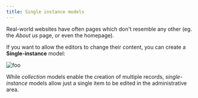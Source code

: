 ```yaml
---
title: Single instance models
---
```


Real-world websites have often pages which don't resemble any other (eg. the *About us* page, or even the homepage). 

If you want to allow the editors to change their content, you can create a <strong>Single-instance</strong> model: 

![foo](../images/single-instance/1.png)

While *collection* models enable the creation of multiple records, *single-instance* models allow just a single item to be edited in the administrative area.

